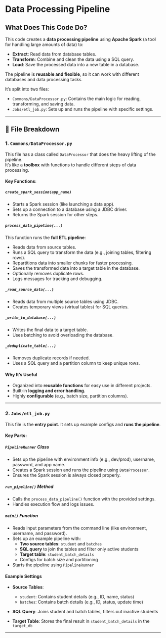 # Data Processing Pipeline

## What Does This Code Do?

This code creates a **data processing pipeline** using **Apache Spark** (a tool for handling large amounts of data) to:

- **Extract**: Read data from database tables.
- **Transform**: Combine and clean the data using a SQL query.
- **Load**: Save the processed data into a new table in a database.

The pipeline is **reusable and flexible**, so it can work with different databases and data processing tasks.

It’s split into two files:

- `Commons/DataProcessor.py`: Contains the main logic for reading, transforming, and saving data.
- `Jobs/etl_job.py`: Sets up and runs the pipeline with specific settings.

---

## 📁 File Breakdown

### 1. `Commons/DataProcessor.py`

This file has a class called `DataProcessor` that does the heavy lifting of the pipeline.  
It’s like a **toolbox** with functions to handle different steps of data processing.

#### Key Functions:

##### `create_spark_session(app_name)`

- Starts a Spark session (like launching a data app).
- Sets up a connection to a database using a JDBC driver.
- Returns the Spark session for other steps.

##### `process_data_pipeline(...)`

This function runs the **full ETL pipeline**:

- Reads data from source tables.
- Runs a SQL query to transform the data (e.g., joining tables, filtering rows).
- Repartitions data into smaller chunks for faster processing.
- Saves the transformed data into a target table in the database.
- Optionally removes duplicate rows.
- Logs messages for tracking and debugging.

##### `_read_source_data(...)`

- Reads data from multiple source tables using JDBC.
- Creates temporary views (virtual tables) for SQL queries.

##### `_write_to_database(...)`

- Writes the final data to a target table.
- Uses batching to avoid overloading the database.

##### `_deduplicate_table(...)`

- Removes duplicate records if needed.
- Uses a SQL query and a partition column to keep unique rows.

#### Why It’s Useful

- Organized into **reusable functions** for easy use in different projects.
- Built-in **logging and error handling**.
- Highly **configurable** (e.g., batch size, partition columns).

---

### 2. `Jobs/etl_job.py`

This file is the **entry point**. It sets up example configs and **runs the pipeline**.

#### Key Parts:

##### `PipelineRunner` Class

- Sets up the pipeline with environment info (e.g., dev/prod), username, password, and app name.
- Creates a Spark session and runs the pipeline using `DataProcessor`.
- Ensures the Spark session is always closed properly.

##### `run_pipeline()` Method

- Calls the `process_data_pipeline()` function with the provided settings.
- Handles execution flow and logs issues.

##### `main()` Function

- Reads input parameters from the command line (like environment, username, and password).
- Sets up an example pipeline with:
  - **Two source tables**: `student` and `batches`
  - **SQL query** to join the tables and filter only active students
  - **Target table**: `student_batch_details`
  - Configs for batch size and partitioning
- Starts the pipeline using `PipelineRunner`

#### Example Settings

- **Source Tables**:
  - `student`: Contains student details (e.g., ID, name, status)
  - `batches`: Contains batch details (e.g., ID, status, update time)

- **SQL Query**: Joins student and batch tables, filters out inactive students

- **Target Table**: Stores the final result in `student_batch_details` in the `target_db`

---
